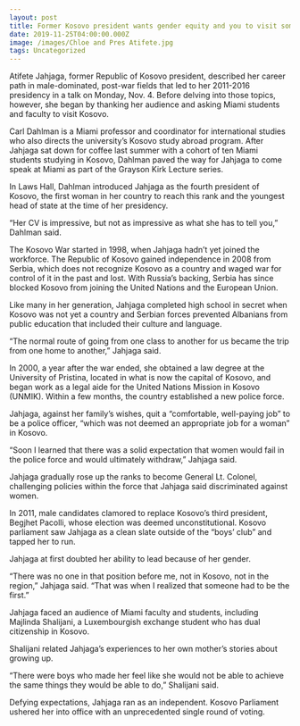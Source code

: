 ```yaml
---
layout: post
title: Former Kosovo president wants gender equity and you to visit sometime
date: 2019-11-25T04:00:00.000Z
image: /images/Chloe and Pres Atifete.jpg
tags: Uncategorized
---
```

Atifete Jahjaga, former Republic of Kosovo president, described her career path in male-dominated, post-war fields that led to her 2011-2016 presidency in a talk on Monday, Nov. 4. Before delving into those topics, however, she began by thanking her audience and asking Miami students and faculty to visit Kosovo.

Carl Dahlman is a Miami professor and coordinator for international studies who also directs the university’s Kosovo study abroad program. After Jahjaga sat down for coffee last summer with a cohort of ten Miami students studying in Kosovo, Dahlman paved the way for Jahjaga to come speak at Miami as part of the Grayson Kirk Lecture series.

In Laws Hall, Dahlman introduced Jahjaga as the fourth president of Kosovo, the first woman in her country to reach this rank and the youngest head of state at the time of her presidency.

“Her CV is impressive, but not as impressive as what she has to tell you,” Dahlman said.

The Kosovo War started in 1998, when Jahjaga hadn’t yet joined the workforce. The Republic of Kosovo gained independence in 2008 from Serbia, which does not recognize Kosovo as a country and waged war for control of it in the past and lost. With Russia’s backing, Serbia has since blocked Kosovo from joining the United Nations and the European Union.

Like many in her generation, Jahjaga completed high school in secret when Kosovo was not yet a country and Serbian forces prevented Albanians from public education that included their culture and language.

“The normal route of going from one class to another for us became the trip from one home to another,” Jahjaga said.

In 2000, a year after the war ended, she obtained a law degree at the University of Pristina, located in what is now the capital of Kosovo, and began work as a legal aide for the United Nations Mission in Kosovo (UNMIK). Within a few months, the country established a new police force.

Jahjaga, against her family’s wishes, quit a “comfortable, well-paying job” to be a police officer, “which was not deemed an appropriate job for a woman” in Kosovo.

“Soon I learned that there was a solid expectation that women would fail in the police force and would ultimately withdraw,” Jahjaga said.

Jahjaga gradually rose up the ranks to become General Lt. Colonel, challenging policies within the force that Jahjaga said discriminated against women.

In 2011, male candidates clamored to replace Kosovo’s third president, Begjhet Pacolli, whose election was deemed unconstitutional. Kosovo parliament saw Jahjaga as a clean slate outside of the “boys’ club” and tapped her to run.

Jahjaga at first doubted her ability to lead because of her gender.

“There was no one in that position before me, not in Kosovo, not in the region,” Jahjaga said. “That was when I realized that someone had to be the first.”

Jahjaga faced an audience of Miami faculty and students, including Majlinda Shalijani, a Luxembourgish exchange student who has dual citizenship in Kosovo.

Shalijani related Jahjaga’s experiences to her own mother’s stories about growing up.

“There were boys who made her feel like she would not be able to achieve the same things they would be able to do,” Shalijani said.

Defying expectations, Jahjaga ran as an independent. Kosovo Parliament ushered her into office with an unprecedented single round of voting.
